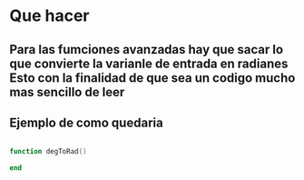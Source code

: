 # Que hacer

Para las fumciones avanzadas hay que sacar lo que convierte la varianle de entrada en radianes 
Esto con la finalidad de que sea un codigo mucho mas sencillo de leer
---

## Ejemplo de como quedaria

``` lua

function degToRad()

end

```